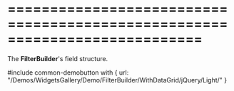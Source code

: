 ===========================================================================
===========================================================================

<!--shortDescription-->
The **FilterBuilder**'s field structure.
<!--/shortDescription-->

<!--fullDescription-->
#include common-demobutton with {
    url: "/Demos/WidgetsGallery/Demo/FilterBuilder/WithDataGrid/jQuery/Light/"
}
<!--/fullDescription-->